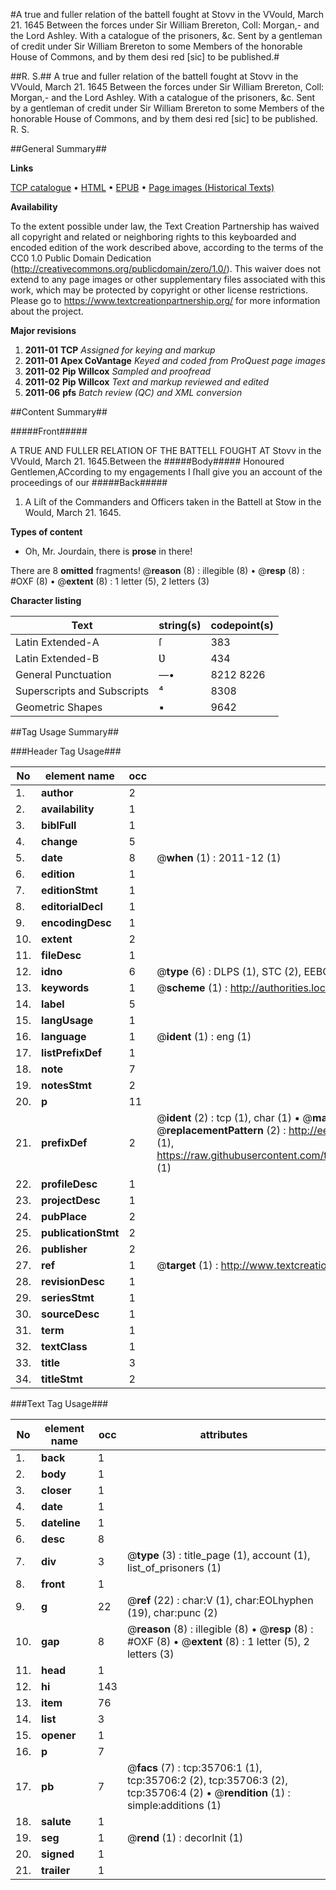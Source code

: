 #A true and fuller relation of the battell fought at Stovv in the VVould, March 21. 1645 Between the forces under Sir William Brereton, Coll: Morgan,- and the Lord Ashley. With a catalogue of the prisoners, &c. Sent by a gentleman of credit under Sir William Brereton to some Members of the honorable House of Commons, and by them desi red [sic] to be published.#

##R. S.##
A true and fuller relation of the battell fought at Stovv in the VVould, March 21. 1645 Between the forces under Sir William Brereton, Coll: Morgan,- and the Lord Ashley. With a catalogue of the prisoners, &c. Sent by a gentleman of credit under Sir William Brereton to some Members of the honorable House of Commons, and by them desi red [sic] to be published.
R. S.

##General Summary##

**Links**

[TCP catalogue](http://www.ota.ox.ac.uk/tcp/)  • 
[HTML](http://tei.it.ox.ac.uk/tcp/Texts-HTML/free/A58/A58670.html)  • 
[EPUB](http://tei.it.ox.ac.uk/tcp/Texts-EPUB/free/A58/A58670.epub) • 
[Page images (Historical Texts)](https://historicaltexts.jisc.ac.uk/eebo-99831243e)

**Availability**

To the extent possible under law, the Text Creation Partnership has waived all copyright and related or neighboring rights to this keyboarded and encoded edition of the work described above, according to the terms of the CC0 1.0 Public Domain Dedication (http://creativecommons.org/publicdomain/zero/1.0/). This waiver does not extend to any page images or other supplementary files associated with this work, which may be protected by copyright or other license restrictions. Please go to https://www.textcreationpartnership.org/ for more information about the project.

**Major revisions**

1. __2011-01__ __TCP__ *Assigned for keying and markup*
1. __2011-01__ __Apex CoVantage__ *Keyed and coded from ProQuest page images*
1. __2011-02__ __Pip Willcox__ *Sampled and proofread*
1. __2011-02__ __Pip Willcox__ *Text and markup reviewed and edited*
1. __2011-06__ __pfs__ *Batch review (QC) and XML conversion*

##Content Summary##

#####Front#####

A TRUE AND FULLER RELATION OF THE BATTELL FOUGHT AT Stovv in the VVould, March 21.
1645.Between the
#####Body#####
Honoured Gentlemen,ACcording to my engagements I ſhall give you an account of the proceedings of our
#####Back#####

1. A Liſt of the Commanders and Officers taken in the Battell at Stow in the
Would, March 21. 1645.

**Types of content**

  * Oh, Mr. Jourdain, there is **prose** in there!

There are 8 **omitted** fragments! 
 @__reason__ (8) : illegible (8)  •  @__resp__ (8) : #OXF (8)  •  @__extent__ (8) : 1 letter (5), 2 letters (3)

**Character listing**


|Text|string(s)|codepoint(s)|
|---|---|---|
|Latin Extended-A|ſ|383|
|Latin Extended-B|Ʋ|434|
|General Punctuation|—•|8212 8226|
|Superscripts             and Subscripts|⁴|8308|
|Geometric Shapes|▪|9642|

##Tag Usage Summary##

###Header Tag Usage###

|No|element name|occ|attributes|
|---|---|---|---|
|1.|__author__|2||
|2.|__availability__|1||
|3.|__biblFull__|1||
|4.|__change__|5||
|5.|__date__|8| @__when__ (1) : 2011-12 (1)|
|6.|__edition__|1||
|7.|__editionStmt__|1||
|8.|__editorialDecl__|1||
|9.|__encodingDesc__|1||
|10.|__extent__|2||
|11.|__fileDesc__|1||
|12.|__idno__|6| @__type__ (6) : DLPS (1), STC (2), EEBO-CITATION (1), PROQUEST (1), VID (1)|
|13.|__keywords__|1| @__scheme__ (1) : http://authorities.loc.gov/ (1)|
|14.|__label__|5||
|15.|__langUsage__|1||
|16.|__language__|1| @__ident__ (1) : eng (1)|
|17.|__listPrefixDef__|1||
|18.|__note__|7||
|19.|__notesStmt__|2||
|20.|__p__|11||
|21.|__prefixDef__|2| @__ident__ (2) : tcp (1), char (1)  •  @__matchPattern__ (2) : ([0-9\-]+):([0-9IVX]+) (1), (.+) (1)  •  @__replacementPattern__ (2) : http://eebo.chadwyck.com/downloadtiff?vid=$1&page=$2 (1), https://raw.githubusercontent.com/textcreationpartnership/Texts/master/tcpchars.xml#$1 (1)|
|22.|__profileDesc__|1||
|23.|__projectDesc__|1||
|24.|__pubPlace__|2||
|25.|__publicationStmt__|2||
|26.|__publisher__|2||
|27.|__ref__|1| @__target__ (1) : http://www.textcreationpartnership.org/docs/. (1)|
|28.|__revisionDesc__|1||
|29.|__seriesStmt__|1||
|30.|__sourceDesc__|1||
|31.|__term__|1||
|32.|__textClass__|1||
|33.|__title__|3||
|34.|__titleStmt__|2||


###Text Tag Usage###

|No|element name|occ|attributes|
|---|---|---|---|
|1.|__back__|1||
|2.|__body__|1||
|3.|__closer__|1||
|4.|__date__|1||
|5.|__dateline__|1||
|6.|__desc__|8||
|7.|__div__|3| @__type__ (3) : title_page (1), account (1), list_of_prisoners (1)|
|8.|__front__|1||
|9.|__g__|22| @__ref__ (22) : char:V (1), char:EOLhyphen (19), char:punc (2)|
|10.|__gap__|8| @__reason__ (8) : illegible (8)  •  @__resp__ (8) : #OXF (8)  •  @__extent__ (8) : 1 letter (5), 2 letters (3)|
|11.|__head__|1||
|12.|__hi__|143||
|13.|__item__|76||
|14.|__list__|3||
|15.|__opener__|1||
|16.|__p__|7||
|17.|__pb__|7| @__facs__ (7) : tcp:35706:1 (1), tcp:35706:2 (2), tcp:35706:3 (2), tcp:35706:4 (2)  •  @__rendition__ (1) : simple:additions (1)|
|18.|__salute__|1||
|19.|__seg__|1| @__rend__ (1) : decorInit (1)|
|20.|__signed__|1||
|21.|__trailer__|1||
